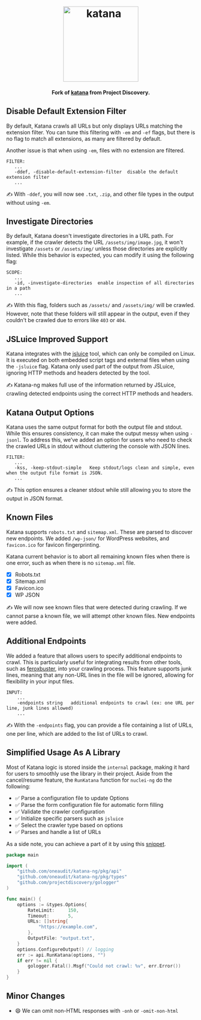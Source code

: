 <h1 align="center">
  <img src="https://user-images.githubusercontent.com/8293321/196779266-421c79d4-643a-4f73-9b54-3da379bbac09.png" alt="katana" width="200px">
  <br>
</h1>

<h4 align="center">Fork of <a href="https://github.com/projectdiscovery/katana">katana</a> from Project Discovery.</h4>

## Disable Default Extension Filter

By default, Katana crawls all URLs but only displays URLs matching the extension filter. You can tune this filtering with `-em` and `-ef` flags, but there is no flag to match all extensions, as many are filtered by default.

Another issue is that when using `-em`, files with no extension are filtered.

```console
FILTER:
   ...
   -ddef, -disable-default-extension-filter  disable the default extension filter
   ...
```

✍️ With `-ddef`, you will now see `.txt`, `.zip`, and other file types in the output without using `-em`.

## Investigate Directories

By default, Katana doesn't investigate directories in a URL path. For example, if the crawler detects the URL `/assets/img/image.jpg`, it won't investigate `/assets` or `/assets/img/` unless those directories are explicitly listed. While this behavior is expected, you can modify it using the following flag:

```console
SCOPE:
   ...
   -id, -investigate-directories  enable inspection of all directories in a path
   ...
```

✍️ With this flag, folders such as `/assets/` and `/assets/img/` will be crawled. However, note that these folders will still appear in the output, even if they couldn't be crawled due to errors like `403` or `404`.

## JSLuice Improved Support

Katana integrates with the [jsluice](https://github.com/BishopFox/jsluice) tool, which can only be compiled on Linux. It is executed on both embedded script tags and external files when using the `-jsluice` flag. Katana only used part of the output from JSLuice, ignoring HTTP methods and headers detected by the tool.

✍️ Katana-ng makes full use of the information returned by JSLuice, crawling detected endpoints using the correct HTTP methods and headers.

## Katana Output Options

Katana uses the same output format for both the output file and stdout. While this ensures consistency, it can make the output messy when using `-jsonl`. To address this, we’ve added an option for users who need to check the crawled URLs in stdout without cluttering the console with JSON lines.

```console
FILTER:
   ...
   -kss, -keep-stdout-simple   Keep stdout/logs clean and simple, even when the output file format is JSON.
   ...
```

✍️ This option ensures a cleaner stdout while still allowing you to store the output in JSON format.

## Known Files

Katana supports `robots.txt` and `sitemap.xml`. These are parsed to discover new endpoints. We added `/wp-json/` for WordPress websites, and `favicon.ico` for favicon fingerprinting.

Katana current behavior is to abort all remaining known files when there is one error, such as when there is no `sitemap.xml` file.

* [x] Robots.txt
* [x] Sitemap.xml
* [x] Favicon.ico
* [x] WP JSON

✍️ We will now see known files that were detected during crawling. If we cannot parse a known file, we will attempt other known files. New endpoints were added.

## Additional Endpoints

We added a feature that allows users to specify additional endpoints to crawl. This is particularly useful for integrating results from other tools, such as [feroxbuster](https://github.com/epi052/feroxbuster), into your crawling process. This feature supports junk lines, meaning that any non-URL lines in the file will be ignored, allowing for flexibility in your input files.

```console
INPUT:
    ...
    -endpoints string   additional endpoints to crawl (ex: one URL per line, junk lines allowed)
    ...
```

✍️ With the `-endpoints` flag, you can provide a file containing a list of URLs, one per line, which are added to the list of URLs to crawl.

## Simplified Usage As A Library

Most of Katana logic is stored inside the `internal` package, making it hard for users to smoothly use the library in their project. Aside from the cancel/resume feature, the `RunKatana` function for `nuclei-ng` do the following:

* ✅ Parse a configuration file to update Options
* ✅ Parse the form configuration file for automatic form filling
* ✅ Validate the crawler configuration
* ✅ Initialize specific parsers such as `jsluice`
* ✅ Select the crawler type based on options
* ✅ Parses and handle a list of URLs

As a side note, you can achieve a part of it by using this [snippet](https://github.com/projectdiscovery/katana?tab=readme-ov-file#katana-as-a-library).

```go
package main

import (
    "github.com/oneaudit/katana-ng/pkg/api"
    "github.com/oneaudit/katana-ng/pkg/types"
    "github.com/projectdiscovery/gologger"
)

func main() {
    options := &types.Options{
        RateLimit:     150,
        Timeout:       5,
        URLs: []string{
            "https://example.com",
        },
        OutputFile: "output.txt",
    }
    options.ConfigureOutput() // logging
    err := api.RunKatana(options, "")
    if err != nil {
        gologger.Fatal().Msgf("Could not crawl: %v", err.Error())
    }
}

```

## Minor Changes

* 😄 We can omit non-HTML responses with `-onh` or `-omit-non-html`